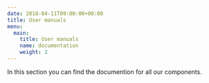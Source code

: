 ```yaml
---
date: 2018-04-11T09:00:00+00:00
title: User manuals
menu:
  main:
    title: User manuals
    name: documentation 
    weight: 2
---
```


In this section you can find the documention for all our components.
